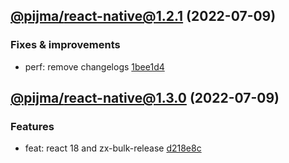 ## [@pijma/react-native@1.2.1](https://github.com/qiwi/pijma-native/compare/undefined...2022.7.9-pijma.react-native.1.2.1-f0) (2022-07-09)

### Fixes & improvements
* perf: remove changelogs [1bee1d4](https://github.com/qiwi/pijma-native/commit/1bee1d4127ce5755048613b7040f2f74b74d32d7)

## [@pijma/react-native@1.3.0](https://github.com/qiwi/pijma-native/compare/undefined...2022.7.9-pijma.react-native.1.3.0-f0) (2022-07-09)

### Features
* feat: react 18 and zx-bulk-release [d218e8c](https://github.com/qiwi/pijma-native/commit/d218e8c10885758e1b1f0f812386f3ab30d924c6)

